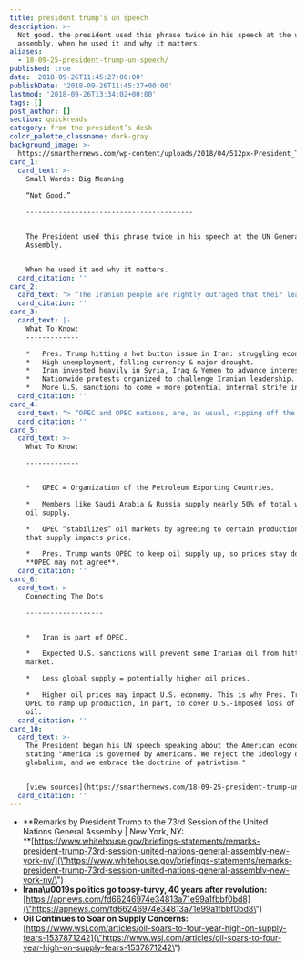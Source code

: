 ```yaml
---
title: president trump's un speech
description: >-
  Not good. the president used this phrase twice in his speech at the un general
  assembly. when he used it and why it matters.
aliases:
  - 18-09-25-president-trump-un-speech/
published: true
date: '2018-09-26T11:45:27+00:00'
publishDate: '2018-09-26T11:45:27+00:00'
lastmod: '2018-09-26T13:34:02+00:00'
tags: []
post_author: []
section: quickreads
category: from the president’s desk
color_palette_classname: dark-gray
background_image: >-
  https://smarthernews.com/wp-content/uploads/2018/04/512px-President_Trump_gives_remarks_at_the_National_Rifle_Association_Leadership_Forum.png
card_1:
  card_text: >-
    Small Words: Big Meaning  
      
    “Not Good.”

    -----------------------------------------


    The President used this phrase twice in his speech at the UN General
    Assembly.


    When he used it and why it matters.
  card_citation: ''
card_2:
  card_text: "> “The Iranian people are rightly outraged that their leaders have embezzled billions of dollars from Irana\x19s treasury, seized valuable portions of the economy, and looted the peoplea\x19s religious endowments, all to line their own pockets and send their proxies to wage war. **Not good**.”\n> \n> Pres. Trump, United Nations General Assembly, Sept 25, 2018"
  card_citation: ''
card_3:
  card_text: |-
    What To Know:
    -------------

    *   Pres. Trump hitting a hot button issue in Iran: struggling economy.
    *   High unemployment, falling currency & major drought.
    *   Iran invested heavily in Syria, Iraq & Yemen to advance interests.
    *   Nationwide protests organized to challenge Iranian leadership.
    *   More U.S. sanctions to come = more potential internal strife in Iran.
  card_citation: ''
card_4:
  card_text: "> “OPEC and OPEC nations, are, as usual, ripping off the rest of the world, and I dona\x19t like it. Nobody should like it. We defend many of these nations for nothing, and then they take advantage of us by giving us high oil prices. **Not good.**“\n> \n> Pres. Trump referred to America as the \"largest energy producer anywhere on the face of the Earth\" - a fact that U.S. oil production now outpaces all other nations."
  card_citation: ''
card_5:
  card_text: >-
    What To Know:

    -------------


    *   OPEC = Organization of the Petroleum Exporting Countries.

    *   Members like Saudi Arabia & Russia supply nearly 50% of total world’s
    oil supply.

    *   OPEC “stabilizes” oil markets by agreeing to certain production output;
    that supply impacts price.

    *   Pres. Trump wants OPEC to keep oil supply up, so prices stay down.
    **OPEC may not agree**.
  card_citation: ''
card_6:
  card_text: >-
    Connecting The Dots

    -------------------


    *   Iran is part of OPEC.

    *   Expected U.S. sanctions will prevent some Iranian oil from hitting the
    market.

    *   Less global supply = potentially higher oil prices.

    *   Higher oil prices may impact U.S. economy. This is why Pres. Trump wants
    OPEC to ramp up production, in part, to cover U.S.-imposed loss of Iranian
    oil.
  card_citation: ''
card_10:
  card_text: >-
    The President began his UN speech speaking about the American economy,
    stating "America is governed by Americans. We reject the ideology of
    globalism, and we embrace the doctrine of patriotism."


    [view sources](https://smarthernews.com/18-09-25-president-trump-un-speech/)
  card_citation: ''
---
```

*   **Remarks by President Trump to the 73rd Session of the United Nations General Assembly | New York, NY:  
    **[https://www.whitehouse.gov/briefings-statements/remarks-president-trump-73rd-session-united-nations-general-assembly-new-york-ny/](\"https://www.whitehouse.gov/briefings-statements/remarks-president-trump-73rd-session-united-nations-general-assembly-new-york-ny/\")
*   **Irana\\u0019s politics go topsy-turvy, 40 years after revolution:**  
    [https://apnews.com/fd66246974e34813a71e99a1fbbf0bd8](\"https://apnews.com/fd66246974e34813a71e99a1fbbf0bd8\")
*   **Oil Continues to Soar on Supply Concerns:**  
    [https://www.wsj.com/articles/oil-soars-to-four-year-high-on-supply-fears-1537871242](\"https://www.wsj.com/articles/oil-soars-to-four-year-high-on-supply-fears-1537871242\")